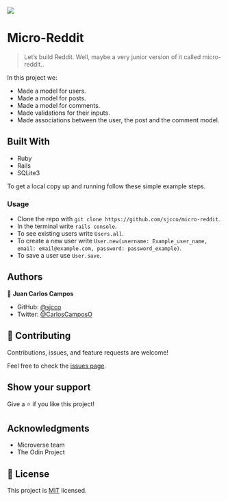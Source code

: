 ![](https://img.shields.io/badge/Microverse-blueviolet)

# Micro-Reddit

> Let’s build Reddit. Well, maybe a very junior version of it called micro-reddit..

In this project we:

- Made a model for users.
- Made a model for posts.
- Made a model for comments.
- Made validations for their inputs.
- Made associations between the user, the post and the comment model.

## Built With

- Ruby
- Rails
- SQLite3

To get a local copy up and running follow these simple example steps.

### Usage

- Clone the repo with `git clone https://github.com/sjcco/micro-reddit`.
- In the terminal write `rails console`.
- To see existing users write `Users.all`.
- To create a new user write `User.new(username: Example_user_name, email: email@example.com, password: password_example)`.
- To save a user use `User.save`.


## Authors

👤 **Juan Carlos Campos**

- GitHub: [@sjcco](https://github.com/githubhandle)
- Twitter: [@CarlosCamposO](https://twitter.com/CarlosCamposO)

## 🤝 Contributing

Contributions, issues, and feature requests are welcome!

Feel free to check the [issues page](https://github.com/sjcco/micro-reddit/issues).

## Show your support

Give a ⭐️ if you like this project!

## Acknowledgments

- Microverse team
- The Odin Project

## 📝 License

This project is [MIT](lic.url) licensed.
